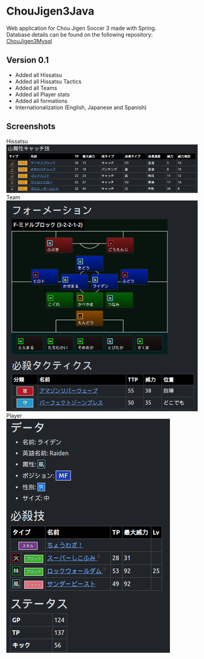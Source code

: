 # ChouJigen3Java
Web application for Chou Jigen Soccer 3 made with Spring. <br>
Database details can be found on the following repository: [ChouJigen3Mysql](https://github.com/morenopilaralejandro/choujigen3mysql)
## Version 0.1
- Added all Hissatsu
- Added all Hissatsu Tactics
- Added all Teams
- Added all Player stats
- Added all formations
- Internationalization (English, Japanese and Spanish)
## Screenshots
Hissatsu<br>
![alt text](https://github.com/morenopilaralejandro/choujigen3java/blob/main/src/main/resources/static/img/github-img/hissatsu.png?raw=true)
Team<br>
![alt text](https://github.com/morenopilaralejandro/choujigen3java/blob/main/src/main/resources/static/img/github-img/team.png?raw=true)
Player<br>
![alt text](https://github.com/morenopilaralejandro/choujigen3java/blob/main/src/main/resources/static/img/github-img/player.png?raw=true)
